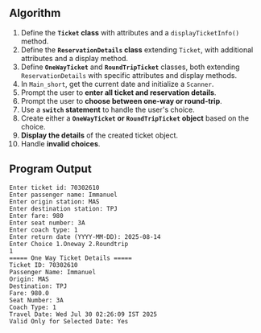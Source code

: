 ## Algorithm

1.  Define the **`Ticket` class** with attributes and a `displayTicketInfo()` method.
2.  Define the **`ReservationDetails` class** extending `Ticket`, with additional attributes and a display method.
3.  Define **`OneWayTicket`** and **`RoundTripTicket`** classes, both extending `ReservationDetails` with specific attributes and display methods.
4.  In `Main_short`, get the current date and initialize a `Scanner`.
5.  Prompt the user to **enter all ticket and reservation details**.
6.  Prompt the user to **choose between one-way or round-trip**.
7.  Use a **`switch` statement** to handle the user's choice.
8.  Create either a **`OneWayTicket` or `RoundTripTicket` object** based on the choice.
9.  **Display the details** of the created ticket object.
10. Handle **invalid choices**.

## Program Output
```
Enter ticket id: 70302610
Enter passenger name: Immanuel
Enter origin station: MAS
Enter destination station: TPJ
Enter fare: 980
Enter seat number: 3A
Enter coach type: 1
Enter return date (YYYY-MM-DD): 2025-08-14
Enter Choice 1.Oneway 2.Roundtrip
1
===== One Way Ticket Details =====
Ticket ID: 70302610
Passenger Name: Immanuel
Origin: MAS
Destination: TPJ
Fare: 980.0
Seat Number: 3A
Coach Type: 1
Travel Date: Wed Jul 30 02:26:09 IST 2025
Valid Only for Selected Date: Yes
```